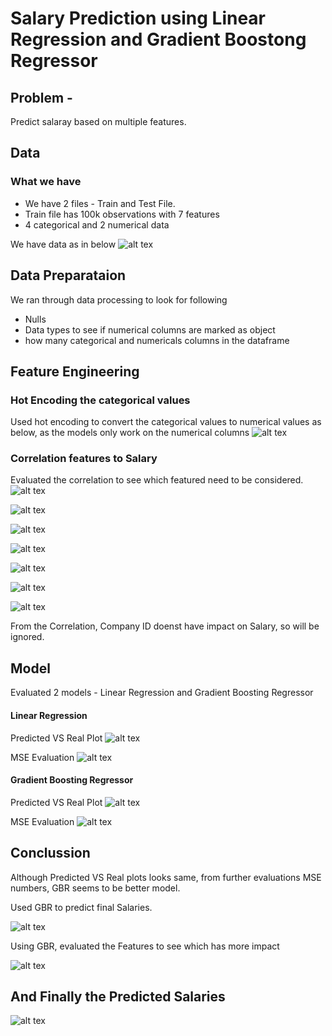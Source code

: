 # Salary Prediction using Linear Regression and Gradient Boostong Regressor

## Problem - 
Predict salaray based on multiple features.

## Data
  ### What we have 
  - We have 2 files - Train and Test File. 
  - Train file has 100k observations with 7 features
  - 4 categorical and 2 numerical data

We have data as in below
![alt tex](https://github.com/manoharpavuluri/salary-prediction--LNR-GBR/blob/master/pictures/Original_data.png)

## Data Preparataion 
We ran through data processing to look for following
  - Nulls
  - Data types to see if numerical columns are marked as object
  - how many categorical and numericals columns in the dataframe

## Feature Engineering
### Hot Encoding the categorical values
Used hot encoding to convert the categorical values to numerical values as below, as the models only work on the numerical columns
![alt tex](https://github.com/manoharpavuluri/salary-prediction--LNR-GBR/blob/master/pictures/hont_encoding.png)

### Correlation features to Salary
Evaluated the correlation to see which featured need to be considered. 
![alt tex](https://github.com/manoharpavuluri/salary-prediction--LNR-GBR/blob/master/pictures/numerical_corelation.png)

![alt tex](https://github.com/manoharpavuluri/salary-prediction--LNR-GBR/blob/master/pictures/companyid_corr.png)

![alt tex](https://github.com/manoharpavuluri/salary-prediction--LNR-GBR/blob/master/pictures/degree.png)

![alt tex](https://github.com/manoharpavuluri/salary-prediction--LNR-GBR/blob/master/pictures/jobtype.png)

![alt tex](https://github.com/manoharpavuluri/salary-prediction--LNR-GBR/blob/master/pictures/major.png)

![alt tex](https://github.com/manoharpavuluri/salary-prediction--LNR-GBR/blob/master/pictures/major.png)

![alt tex](https://github.com/manoharpavuluri/salary-prediction--LNR-GBR/blob/master/pictures/industry.png)

From the Correlation, Company ID  doenst have impact on Salary, so will be ignored.

## Model
Evaluated 2 models - Linear Regression and Gradient Boosting Regressor

#### Linear Regression
Predicted VS Real Plot
![alt tex](https://github.com/manoharpavuluri/salary-prediction--LNR-GBR/blob/master/pictures/lr_prediction_plot.png)

MSE Evaluation
![alt tex](https://github.com/manoharpavuluri/salary-prediction--LNR-GBR/blob/master/pictures/LR_MSE.png)


#### Gradient Boosting Regressor
Predicted VS Real Plot
![alt tex](https://github.com/manoharpavuluri/salary-prediction--LNR-GBR/blob/master/pictures/gbr_prediction_plot.png)

MSE Evaluation
![alt tex](https://github.com/manoharpavuluri/salary-prediction--LNR-GBR/blob/master/pictures/gbr_MSE.png)

## Conclussion
Although Predicted VS Real plots looks same, from further evaluations MSE numbers, GBR seems to be better model.

Used GBR to predict final Salaries.

![alt tex](https://github.com/manoharpavuluri/salary-prediction--LNR-GBR/blob/master/pictures/Predicated_sal.png)

Using GBR, evaluated the Features to see which has more impact

![alt tex](https://github.com/manoharpavuluri/salary-prediction--LNR-GBR/blob/master/pictures/feature_evaluation.png)

## And Finally the Predicted Salaries 
![alt tex](https://github.com/manoharpavuluri/salary-prediction--LNR-GBR/blob/master/pictures/Predicated_sal.png)
